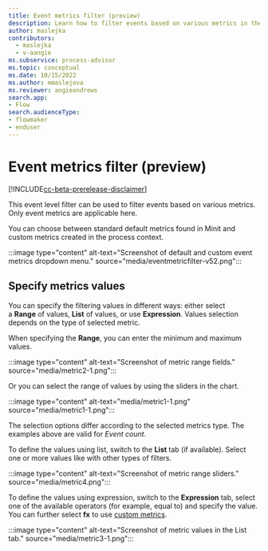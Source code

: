 ```yaml
---
title: Event metrics filter (preview)
description: Learn how to filter events based on various metrics in the Minit desktop application in process advisor.
author: maslejka
contributors:
  - maslejka
  - v-aangie
ms.subservice: process-advisor
ms.topic: conceptual
ms.date: 10/15/2022
ms.author: mmaslejova
ms.reviewer: angieandrews
search.app:
- Flow
search.audienceType:
- flowmaker
- enduser
---
```


# Event metrics filter (preview)

[!INCLUDE[cc-beta-prerelease-disclaimer](../includes/cc-beta-prerelease-disclaimer.md)]

This event level filter can be used to filter events based on various metrics. Only event metrics are applicable here.

You can choose between standard default metrics found in Minit and custom metrics created in the process context.

:::image type="content" alt-text="Screenshot of default and custom event metrics dropdown menu." source="media/eventmetricfilter-v52.png":::

## Specify metrics values

You can specify the filtering values in different ways: either select a **Range** of values, **List** of values, or use **Expression**. Values selection depends on the type of selected metric.

When specifying the **Range**, you can enter the minimum and maximum values.

:::image type="content" alt-text="Screenshot of metric range fields." source="media/metric2-1.png":::

Or you can select the range of values by using the sliders in the chart.

:::image type="content" alt-text="media/metric1-1.png" source="media/metric1-1.png":::

The selection options differ according to the selected metrics type. The examples above are valid for *Event count*.

To define the values using list, switch to the **List** tab (if available). Select one or more values like with other types of filters.

:::image type="content" alt-text="Screenshot of metric range sliders." source="media/metric4.png":::

To define the values using expression, switch to the **Expression** tab, select one of the available operators (for example, equal to) and specify the value. You can further select **fx** to use [custom metrics](custom-metrics.md).

:::image type="content" alt-text="Screenshot of metric values in the List tab." source="media/metric3-1.png":::


